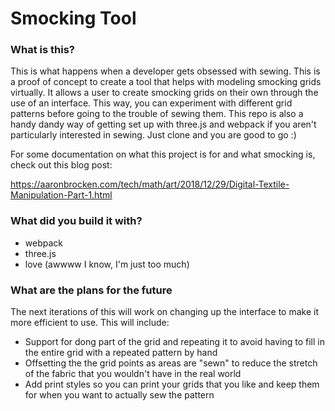 # Smocking Tool

### What is this?

This is what happens when a developer gets obsessed with sewing. This is a proof of concept to create a tool that helps with modeling smocking grids virtually. It allows a user to create smocking grids on their own through the use of an interface. This way, you can experiment with different grid patterns before going to the trouble of sewing them. This repo is also a handy dandy way of getting set up with three.js and webpack if you aren't particularly interested in sewing. Just clone and you are good to go :)

For some documentation on what this project is for and what smocking is, check out this blog post:

https://aaronbrocken.com/tech/math/art/2018/12/29/Digital-Textile-Manipulation-Part-1.html

### What did you build it with?

* webpack
* three.js
* love (awwww I know, I'm just too much)

### What are the plans for the future
The next iterations of this will work on changing up the interface to make it more efficient to use. This will include:

* Support for dong part of the grid and repeating it to avoid having to fill in the entire grid with a repeated pattern by hand
* Offsetting the the grid points as areas are "sewn" to reduce the stretch of the fabric that you wouldn't have in the real world
* Add print styles so you can print your grids that you like and keep them for when you want to actually sew the pattern

